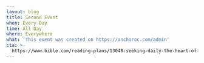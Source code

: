 ```yaml
---
layout: blog
title: Second Event
when: Every Day
time: All Day
where: Everywhere
what: 'This event was created on https://anchoroc.com/admin'
cta: >-
  https://www.bible.com/reading-plans/13048-seeking-daily-the-heart-of-god-wisdom
---
```


